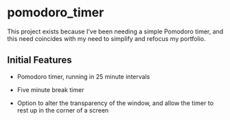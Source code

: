 # pomodoro_timer

This project exists because I've been needing a simple Pomodoro timer, and this need coincides with my need to simplify and refocus my portfolio.

Initial Features
----------------

- Pomodoro timer, running in 25 minute intervals

- Five minute break timer

- Option to alter the transparency of the window, and allow the timer to rest up in the corner of a screen 
